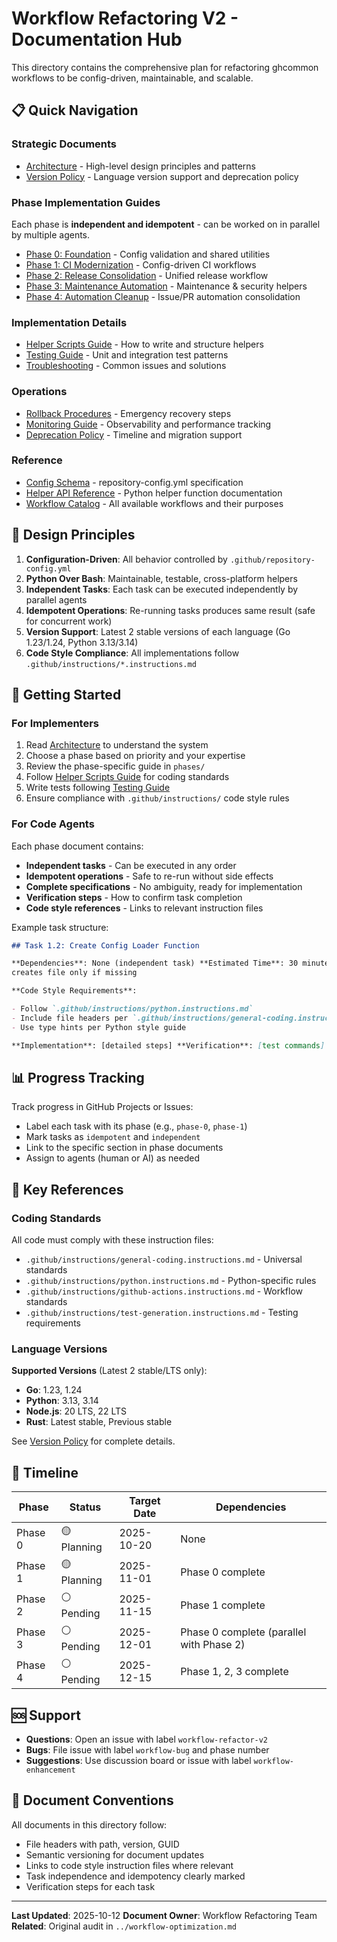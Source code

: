 <!-- file: docs/refactors/workflows/v2/README.md -->
<!-- version: 1.0.0 -->
<!-- guid: a1b2c3d4-e5f6-7a8b-9c0d-1e2f3a4b5c6d -->

# Workflow Refactoring V2 - Documentation Hub

This directory contains the comprehensive plan for refactoring ghcommon workflows to be
config-driven, maintainable, and scalable.

## 📋 Quick Navigation

### Strategic Documents

- [Architecture](architecture.md) - High-level design principles and patterns
- [Version Policy](version-policy.md) - Language version support and deprecation policy

### Phase Implementation Guides

Each phase is **independent and idempotent** - can be worked on in parallel by multiple agents.

- [Phase 0: Foundation](phases/phase-0-foundation.md) - Config validation and shared utilities
- [Phase 1: CI Modernization](phases/phase-1-ci-modernization.md) - Config-driven CI workflows
- [Phase 2: Release Consolidation](phases/phase-2-release-consolidation.md) - Unified release
  workflow
- [Phase 3: Maintenance Automation](phases/phase-3-maintenance-automation.md) - Maintenance &
  security helpers
- [Phase 4: Automation Cleanup](phases/phase-4-automation-cleanup.md) - Issue/PR automation
  consolidation

### Implementation Details

- [Helper Scripts Guide](implementation/helper-scripts.md) - How to write and structure helpers
- [Testing Guide](implementation/testing-guide.md) - Unit and integration test patterns
- [Troubleshooting](implementation/troubleshooting.md) - Common issues and solutions

### Operations

- [Rollback Procedures](operations/rollback-procedures.md) - Emergency recovery steps
- [Monitoring Guide](operations/monitoring.md) - Observability and performance tracking
- [Deprecation Policy](operations/deprecation-policy.md) - Timeline and migration support

### Reference

- [Config Schema](reference/config-schema.md) - repository-config.yml specification
- [Helper API Reference](reference/helper-api.md) - Python helper function documentation
- [Workflow Catalog](reference/workflow-catalog.md) - All available workflows and their purposes

## 🎯 Design Principles

1. **Configuration-Driven**: All behavior controlled by `.github/repository-config.yml`
2. **Python Over Bash**: Maintainable, testable, cross-platform helpers
3. **Independent Tasks**: Each task can be executed independently by parallel agents
4. **Idempotent Operations**: Re-running tasks produces same result (safe for concurrent work)
5. **Version Support**: Latest 2 stable versions of each language (Go 1.23/1.24, Python 3.13/3.14)
6. **Code Style Compliance**: All implementations follow `.github/instructions/*.instructions.md`

## 🚀 Getting Started

### For Implementers

1. Read [Architecture](architecture.md) to understand the system
2. Choose a phase based on priority and your expertise
3. Review the phase-specific guide in `phases/`
4. Follow [Helper Scripts Guide](implementation/helper-scripts.md) for coding standards
5. Write tests following [Testing Guide](implementation/testing-guide.md)
6. Ensure compliance with `.github/instructions/` code style rules

### For Code Agents

Each phase document contains:

- **Independent tasks** - Can be executed in any order
- **Idempotent operations** - Safe to re-run without side effects
- **Complete specifications** - No ambiguity, ready for implementation
- **Verification steps** - How to confirm task completion
- **Code style references** - Links to relevant instruction files

Example task structure:

```markdown
## Task 1.2: Create Config Loader Function

**Dependencies**: None (independent task) **Estimated Time**: 30 minutes **Idempotent**: Yes -
creates file only if missing

**Code Style Requirements**:

- Follow `.github/instructions/python.instructions.md`
- Include file headers per `.github/instructions/general-coding.instructions.md`
- Use type hints per Python style guide

**Implementation**: [detailed steps] **Verification**: [test commands]
```

## 📊 Progress Tracking

Track progress in GitHub Projects or Issues:

- Label each task with its phase (e.g., `phase-0`, `phase-1`)
- Mark tasks as `idempotent` and `independent`
- Link to the specific section in phase documents
- Assign to agents (human or AI) as needed

## 🔗 Key References

### Coding Standards

All code must comply with these instruction files:

- `.github/instructions/general-coding.instructions.md` - Universal standards
- `.github/instructions/python.instructions.md` - Python-specific rules
- `.github/instructions/github-actions.instructions.md` - Workflow standards
- `.github/instructions/test-generation.instructions.md` - Testing requirements

### Language Versions

**Supported Versions** (Latest 2 stable/LTS only):

- **Go**: 1.23, 1.24
- **Python**: 3.13, 3.14
- **Node.js**: 20 LTS, 22 LTS
- **Rust**: Latest stable, Previous stable

See [Version Policy](version-policy.md) for complete details.

## 📅 Timeline

| Phase   | Status      | Target Date | Dependencies                             |
| ------- | ----------- | ----------- | ---------------------------------------- |
| Phase 0 | 🟡 Planning | 2025-10-20  | None                                     |
| Phase 1 | 🟡 Planning | 2025-11-01  | Phase 0 complete                         |
| Phase 2 | ⚪ Pending  | 2025-11-15  | Phase 1 complete                         |
| Phase 3 | ⚪ Pending  | 2025-12-01  | Phase 0 complete (parallel with Phase 2) |
| Phase 4 | ⚪ Pending  | 2025-12-15  | Phase 1, 2, 3 complete                   |

## 🆘 Support

- **Questions**: Open an issue with label `workflow-refactor-v2`
- **Bugs**: File issue with label `workflow-bug` and phase number
- **Suggestions**: Use discussion board or issue with label `workflow-enhancement`

## 📄 Document Conventions

All documents in this directory follow:

- File headers with path, version, GUID
- Semantic versioning for document updates
- Links to code style instruction files where relevant
- Task independence and idempotency clearly marked
- Verification steps for each task

---

**Last Updated**: 2025-10-12 **Document Owner**: Workflow Refactoring Team **Related**: Original
audit in `../workflow-optimization.md`
